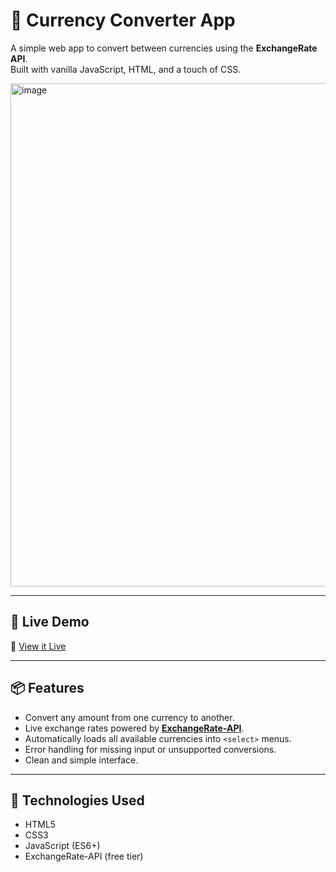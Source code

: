 # 💱 Currency Converter App

A simple web app to convert between currencies using the **ExchangeRate API**.  
Built with vanilla JavaScript, HTML, and a touch of CSS.

<img width="1562" height="805" alt="image" src="https://github.com/user-attachments/assets/3afb7739-186a-43c8-b8d9-c6ac2551bb16" />


---

## 🚀 Live Demo

🔗 [View it Live](https://moazahmed3.github.io/currency-converter)

---

## 📦 Features

- Convert any amount from one currency to another.
- Live exchange rates powered by **[ExchangeRate-API](https://www.exchangerate-api.com)**.
- Automatically loads all available currencies into `<select>` menus.
- Error handling for missing input or unsupported conversions.
- Clean and simple interface.

---

## 🧠 Technologies Used

- HTML5
- CSS3
- JavaScript (ES6+)
- ExchangeRate-API (free tier)



